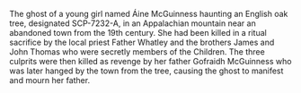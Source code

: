The ghost of a young girl named Áine McGuinness haunting an English oak tree, designated SCP-7232-A, in an Appalachian mountain near an abandoned town from the 19th century. She had been killed in a ritual sacrifice by the local priest Father Whatley and the brothers James and John Thomas who were secretly members of the Children. The three culprits were then killed as revenge by her father Gofraidh McGuinness who was later hanged by the town from the tree, causing the ghost to manifest and mourn her father.